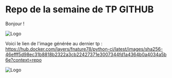 # Repo de la semaine de TP GITHUB

Bonjour ! 

![Logo](https://media.tenor.com/CrJ74dyLPHQAAAAC/gta-san-andreas.gif)


Voici le lien de l'image générée au dernier tp : https://hub.docker.com/layers/fnature78/python-ci/latest/images/sha256-46efff5d98ec31b8818b2322a3cb22427371e3007344fd1a4364b0a4034a5b6e?context=repo


![Logo](https://th.bing.com/th/id/OIP._Fakh8-LCtx3Lb5bQKjY_wHaHa?rs=1&pid=ImgDetMain)
